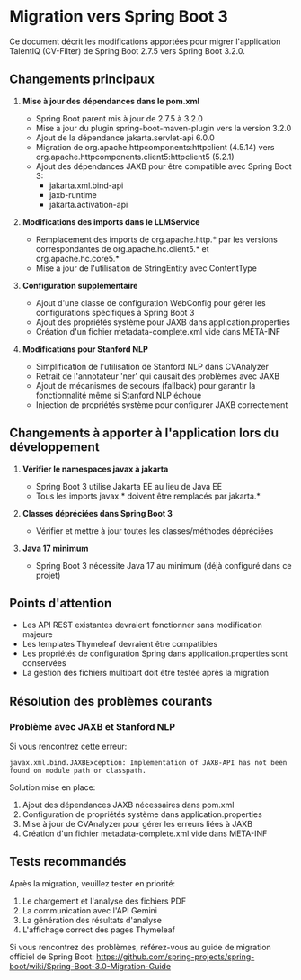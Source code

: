 # Migration vers Spring Boot 3

Ce document décrit les modifications apportées pour migrer l'application TalentIQ (CV-Filter) de Spring Boot 2.7.5 vers Spring Boot 3.2.0.

## Changements principaux

1. **Mise à jour des dépendances dans le pom.xml**
   - Spring Boot parent mis à jour de 2.7.5 à 3.2.0
   - Mise à jour du plugin spring-boot-maven-plugin vers la version 3.2.0
   - Ajout de la dépendance jakarta.servlet-api 6.0.0
   - Migration de org.apache.httpcomponents:httpclient (4.5.14) vers org.apache.httpcomponents.client5:httpclient5 (5.2.1)
   - Ajout des dépendances JAXB pour être compatible avec Spring Boot 3:
     - jakarta.xml.bind-api
     - jaxb-runtime
     - jakarta.activation-api

2. **Modifications des imports dans le LLMService**
   - Remplacement des imports de org.apache.http.* par les versions correspondantes de org.apache.hc.client5.* et org.apache.hc.core5.*
   - Mise à jour de l'utilisation de StringEntity avec ContentType

3. **Configuration supplémentaire**
   - Ajout d'une classe de configuration WebConfig pour gérer les configurations spécifiques à Spring Boot 3
   - Ajout des propriétés système pour JAXB dans application.properties
   - Création d'un fichier metadata-complete.xml vide dans META-INF

4. **Modifications pour Stanford NLP**
   - Simplification de l'utilisation de Stanford NLP dans CVAnalyzer
   - Retrait de l'annotateur 'ner' qui causait des problèmes avec JAXB
   - Ajout de mécanismes de secours (fallback) pour garantir la fonctionnalité même si Stanford NLP échoue
   - Injection de propriétés système pour configurer JAXB correctement

## Changements à apporter à l'application lors du développement

1. **Vérifier le namespaces javax à jakarta**
   - Spring Boot 3 utilise Jakarta EE au lieu de Java EE
   - Tous les imports javax.* doivent être remplacés par jakarta.*

2. **Classes dépréciées dans Spring Boot 3**
   - Vérifier et mettre à jour toutes les classes/méthodes dépréciées

3. **Java 17 minimum**
   - Spring Boot 3 nécessite Java 17 au minimum (déjà configuré dans ce projet)

## Points d'attention

- Les API REST existantes devraient fonctionner sans modification majeure
- Les templates Thymeleaf devraient être compatibles
- Les propriétés de configuration Spring dans application.properties sont conservées
- La gestion des fichiers multipart doit être testée après la migration

## Résolution des problèmes courants

### Problème avec JAXB et Stanford NLP

Si vous rencontrez cette erreur:
```
javax.xml.bind.JAXBException: Implementation of JAXB-API has not been found on module path or classpath.
```

Solution mise en place:
1. Ajout des dépendances JAXB nécessaires dans pom.xml
2. Configuration de propriétés système dans application.properties
3. Mise à jour de CVAnalyzer pour gérer les erreurs liées à JAXB
4. Création d'un fichier metadata-complete.xml vide dans META-INF

## Tests recommandés

Après la migration, veuillez tester en priorité:
1. Le chargement et l'analyse des fichiers PDF
2. La communication avec l'API Gemini
3. La génération des résultats d'analyse
4. L'affichage correct des pages Thymeleaf

Si vous rencontrez des problèmes, référez-vous au guide de migration officiel de Spring Boot: https://github.com/spring-projects/spring-boot/wiki/Spring-Boot-3.0-Migration-Guide 